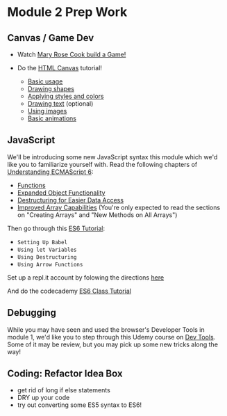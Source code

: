 # Module 2 Prep Work

## Canvas / Game Dev
- Watch [Mary Rose Cook build a Game!](https://vimeo.com/105955605)

- Do the [HTML Canvas](https://developer.mozilla.org/en-US/docs/Web/API/Canvas_API/Tutorial) tutorial!
  - [Basic usage](https://developer.mozilla.org/en-US/docs/Web/API/Canvas_API/Tutorial/Basic_usage)
  - [Drawing shapes](https://developer.mozilla.org/en-US/docs/Web/API/Canvas_API/Tutorial/Drawing_shapes)
  - [Applying styles and colors](https://developer.mozilla.org/en-US/docs/Web/API/Canvas_API/Tutorial/Applying_styles_and_colors)
  - [Drawing text](https://developer.mozilla.org/en-US/docs/Web/API/Canvas_API/Tutorial/Drawing_text) (optional)
  - [Using images](https://developer.mozilla.org/en-US/docs/Web/API/Canvas_API/Tutorial/Using_images)
  - [Basic animations](https://developer.mozilla.org/en-US/docs/Web/API/Canvas_API/Tutorial/Basic_animations)


## JavaScript

We'll be introducing some new JavaScript syntax this module which we'd like you to familiarize yourself with. Read the following chapters of [Understanding ECMAScript 6](https://leanpub.com/understandinges6/read):

- [Functions](https://leanpub.com/understandinges6/read#leanpub-auto-functions)
- [Expanded Object Functionality](https://leanpub.com/understandinges6/read#leanpub-auto-expanded-object-functionality)
- [Destructuring for Easier Data Access](https://leanpub.com/understandinges6/read#leanpub-auto-destructuring-for-easier-data-access)
- [Improved Array Capabilities](https://leanpub.com/understandinges6/read#leanpub-auto-improved-array-capabilities) (You're only expected to read the sections on "Creating Arrays" and "New Methods on All Arrays")

Then go through this [ES6 Tutorial](http://ccoenraets.github.io/es6-tutorial/):
  - `Setting Up Babel`
  - `Using let Variables`
  - `Using Destructuring`
  - `Using Arrow Functions`

Set up a repl.it account by folowing the directions [here](https://gist.github.com/thatPamIAm/ec20e805e385cc2b423185ef26bed046) 

And do the codecademy [ES6 Class Tutorial](https://www.codecademy.com/courses/learn-javascript-classes/lessons/classes/exercises/introduction)

## Debugging

While you may have seen and used the browser's Developer Tools in module 1, we'd like you to step through this Udemy course on [Dev Tools](https://www.udemy.com/devtools-2017-the-basics-of-chrome-developer-tools/). Some of it may be review, but you may pick up some new tricks along the way!


## Coding: Refactor Idea Box
  - get rid of long if else statements
  - DRY up your code
  - try out converting some ES5 syntax to ES6!